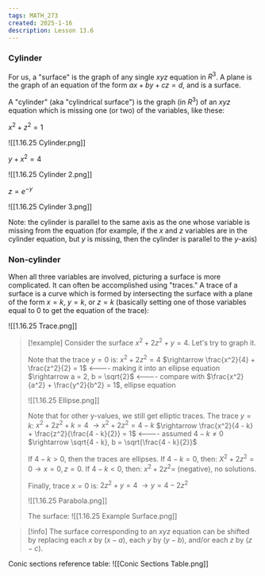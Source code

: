 ```yaml
---
tags: MATH_273
created: 2025-1-16
description: Lesson 13.6
---
```


### Cylinder

For us, a "surface" is the graph of any single $xyz$ equation in $R^3$. A plane is the graph of an equation of the form $ax + by + cz = d$, and is a surface.

A "cylinder" (aka "cylindrical surface") is the graph (in $R^3$) of an $xyz$ equation which is missing one (or two) of the variables, like these:

$x^2 + z^2 = 1$

![[1.16.25 Cylinder.png]]

$y + x^2 = 4$

![[1.16.25 Cylinder 2.png]]

$z = e^{-y}$

![[1.16.25 Cylinder 3.png]]

Note: the cylinder is parallel to the same axis as the one whose variable is missing from the equation (for example, if the $x$ and $z$ variables are in the cylinder equation, but $y$ is missing, then the cylinder is parallel to the $y$-axis)

### Non-cylinder

When all three variables are involved, picturing a surface is more complicated. It can often be accomplished using "traces." A trace of a surface is a curve which is formed by intersecting the surface with a plane of the form $x = k$, $y = k$, or $z = k$ (basically setting one of those variables equal to 0 to get the equation of the trace):

![[1.16.25 Trace.png]]

> [!example]
> Consider the surface $x^2 + 2z^2 + y = 4$. Let's try to graph it.
> 
> Note that the trace $y = 0$ is: $x^2 + 2z^2 = 4$
> $\rightarrow \frac{x^2}{4} + \frac{z^2}{2} = 1$ <---- making it into an ellipse equation
> $\rightarrow a = 2, b = \sqrt{2}$ <---- compare with $\frac{x^2}{a^2} + \frac{y^2}{b^2} = 1$, ellipse equation
> 
> ![[1.16.25 Ellipse.png]]
> 
> Note that for other y-values, we still get elliptic traces. The trace $y = k$: $x^2 + 2z^2 + k = 4$
> $\rightarrow x^2 + 2z^2 = 4 - k$
> $\rightarrow \frac{x^2}{4 - k} + \frac{z^2}{\frac{4 - k}{2}} = 1$ <---- assumed $4 - k \neq 0$
> $\rightarrow \sqrt{4 - k}, b = \sqrt{\frac{4 - k}{2}}$
> 
> If $4 - k \gt 0$, then the traces are ellipses.
> If $4 - k = 0$, then: $X^2 + 2z^2 = 0 \rightarrow x = 0, z = 0$.
> If $4 - k \lt 0$, then: $x^2 + 2z^2 =$ (negative), no solutions.
> 
> Finally, trace $x = 0$ is: $2z^2 + y = 4$
> $\rightarrow y = 4 - 2z^2$
> 
> ![[1.16.25 Parabola.png]]
> 
> The surface:
> ![[1.16.25 Example Surface.png]]

> [!info]
> The surface corresponding to an $xyz$ equation can be shifted by replacing each $x$ by $(x - a)$, each $y$ by $(y - b)$, and/or each $z$ by $(z - c)$.

Conic sections reference table:
![[Conic Sections Table.png]]